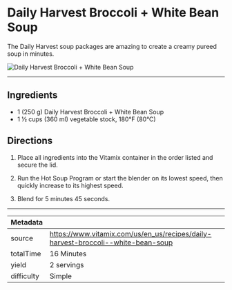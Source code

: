 # Daily Harvest Broccoli + White Bean Soup

The Daily Harvest soup packages are amazing to create a creamy pureed soup in minutes.

![Daily Harvest Broccoli + White Bean Soup](https://www.vitamix.com/content/dam/vitamix/home/recipes/q3-2024/470x449_Soup.png)

---

## Ingredients

- 1 (250 g) Daily Harvest Broccoli + White Bean Soup
- 1 ½ cups (360 ml) vegetable stock, 180°F (80°C)

## Directions

1. Place all ingredients into the Vitamix container in the order listed and secure the lid.

2. Run the Hot Soup Program or start the blender on its lowest speed, then quickly increase to its highest speed.

3. Blend for 5 minutes 45 seconds.

---

| Metadata |  |
| --- | --- |
| source | https://www.vitamix.com/us/en_us/recipes/daily-harvest-broccoli--white-bean-soup |
| totalTime | 16 Minutes |
| yield | 2 servings |
| difficulty | Simple |
